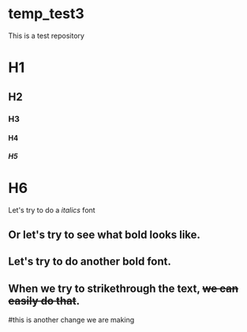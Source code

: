# temp_test3
This is a test repository
# H1
## H2
### H3
#### H4
##### H5
# H6
Let's try to do a *italics* font 
## Or let's try to see what **bold** looks like.
## Let's try to do another __bold__ font.
## When we try to strikethrough the text, ~~we can easily do that~~. 

#this is another change we are making
